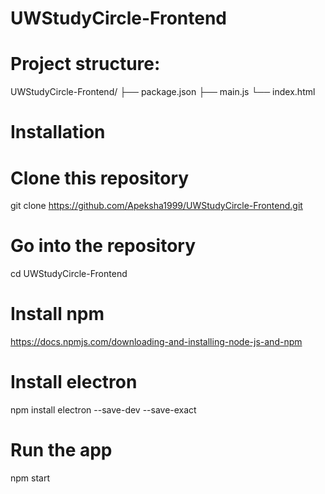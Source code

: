 # UWStudyCircle-Frontend

# Project structure:

UWStudyCircle-Frontend/
├── package.json
├── main.js
└── index.html

# Installation

# Clone this repository
git clone https://github.com/Apeksha1999/UWStudyCircle-Frontend.git
# Go into the repository
cd UWStudyCircle-Frontend
# Install npm
https://docs.npmjs.com/downloading-and-installing-node-js-and-npm
# Install electron
npm install electron --save-dev --save-exact
# Run the app
npm start

